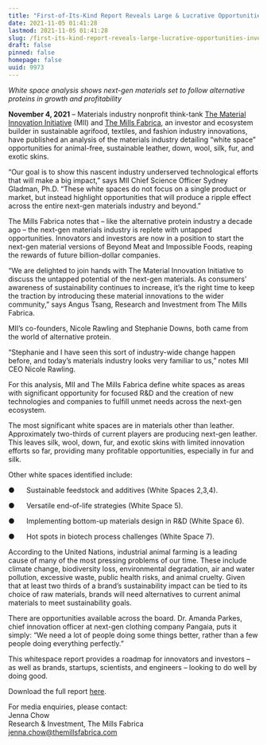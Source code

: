 ```yaml
---
title: "First-of-Its-Kind Report Reveals Large & Lucrative Opportunities for Investors and Innovators"
date: 2021-11-05 01:41:28
lastmod: 2021-11-05 01:41:28
slug: /first-its-kind-report-reveals-large-lucrative-opportunities-investors-and-innovators
draft: false
pinned: false
homepage: false
uuid: 9973
---
```

<p><em>White space analysis shows next-gen materials set to follow alternative proteins in growth and profitability</em></p>
<p><strong>November 4, 2021</strong> – Materials industry nonprofit think-tank <a href="https://www.materialinnovation.org/">The Material Innovation Initiative</a> (MII) and <a href="https://www.themillsfabrica.com/">The Mills Fabrica</a>, an investor and ecosystem builder in sustainable agrifood, textiles, and fashion industry innovations, have published an analysis of the materials industry detailing “white space” opportunities for animal-free, sustainable leather, down, wool, silk, fur, and exotic skins.
</p>
<p>“Our goal is to show this nascent industry underserved technological efforts that will make a big impact,” says MII Chief Science Officer Sydney Gladman, Ph.D. “These white spaces do not focus on a single product or market, but instead highlight opportunities that will produce a ripple effect across the entire next-gen materials industry and beyond.”</p>
<p>The Mills Fabrica notes that – like the alternative protein industry a decade ago – the next-gen materials industry is replete with untapped opportunities. Innovators and investors are now in a position to start the next-gen material versions of Beyond Meat and Impossible Foods, reaping the rewards of future billion-dollar companies.
</p>
<p>“We are delighted to join hands with The Material Innovation Initiative to discuss the untapped potential of the next-gen materials. As consumers’ awareness of sustainability continues to increase, it’s the right time to keep the traction by introducing these material innovations to the wider community,” says Angus Tsang, Research and Investment from The Mills Fabrica.</p>
<p>MII’s co-founders, Nicole Rawling and Stephanie Downs, both came from the world of alternative protein.</p>
<p>“Stephanie and I have seen this sort of industry-wide change happen before, and today’s materials industry looks very familiar to us,” notes MII CEO Nicole Rawling.</p>
<p>For this analysis, MII and The Mills Fabrica define white spaces as areas with significant opportunity for focused R&D and the creation of new technologies and companies to fulfill unmet needs across the next-gen ecosystem.
</p>
<p>The most significant white spaces are in materials other than leather. Approximately two-thirds of current players are producing next-gen leather. This leaves silk, wool, down, fur, and exotic skins with limited innovation efforts so far, providing many profitable opportunities, especially in fur and silk.</p>
<p>Other white spaces identified include:
</p>
<p>●      Sustainable feedstock and additives (White Spaces 2,3,4).</p>
<p>●      Versatile end-of-life strategies (White Space 5).</p>
<p>●      Implementing bottom-up materials design in R&D (White Space 6).</p>
<p>●      Hot spots in biotech process challenges (White Space 7).</p>
<p>According to the United Nations, industrial animal farming is a leading cause of many of the most pressing problems of our time. These include climate change, biodiversity loss, environmental degradation, air and water pollution, excessive waste, public health risks, and animal cruelty. Given that at least two thirds of a brand’s sustainability impact can be tied to its choice of raw materials, brands will need alternatives to current animal materials to meet sustainability goals.</p>
<p>There are opportunities available across the board. Dr. Amanda Parkes, chief innovation officer at next-gen clothing company Pangaia, puts it simply: “We need a lot of people doing some things better, rather than a few people doing everything perfectly.”</p>
<p>This whitespace report provides a roadmap for innovators and investors – as well as brands, startups, scientists, and engineers – looking to do well by doing good.</p>
<p>Download the full report <a href="https://www.themillsfabrica.com/platform/reports/">here</a>.
</p>
<p>For media enquiries, please contact: <br />
Jenna Chow<br />
Research & Investment, The Mills Fabrica<br />
<a href="mailto:jenna.chow@themillsfabrica.com">jenna.chow@themillsfabrica.com</a></p>
